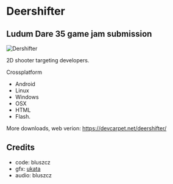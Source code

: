 Deershifter
===========

Ludum Dare 35 game jam submission
----------------------------------

![Dershifter](http://ludumdare.com/compo/wp-content/compo2//542293/55906-shot0-1461011162.png-eq-900-500.jpg)

2D shooter targeting developers.

Crossplatform

* Android
* Linux
* Windows
* OSX
* HTML
* Flash.

More downloads, web verion: https://devcarpet.net/deershifter/

Credits
-------

* code: bluszcz
* gfx: [ukata](https://ukata.me/)
* audio: bluszcz
